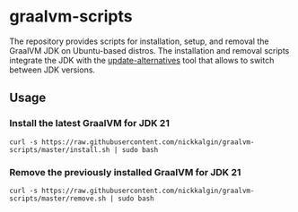 # graalvm-scripts

The repository provides scripts for installation, setup, and removal the GraalVM JDK on Ubuntu-based distros.
The installation and removal scripts integrate the JDK with the [update-alternatives](https://man7.org/linux/man-pages/man1/update-alternatives.1.html) tool that allows to switch between JDK versions.

## Usage

### Install the latest GraalVM for JDK 21

```
curl -s https://raw.githubusercontent.com/nickkalgin/graalvm-scripts/master/install.sh | sudo bash
```

### Remove the previously installed GraalVM for JDK 21

```
curl -s https://raw.githubusercontent.com/nickkalgin/graalvm-scripts/master/remove.sh | sudo bash
```
